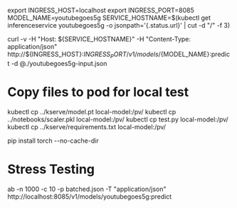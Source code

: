 export INGRESS_HOST=localhost
export INGRESS_PORT=8085
MODEL_NAME=youtubegoes5g
SERVICE_HOSTNAME=$(kubectl get inferenceservice youtubegoes5g -o jsonpath='{.status.url}' | cut -d "/" -f 3)

curl -v -H "Host: ${SERVICE_HOSTNAME}" -H "Content-Type: application/json" http://${INGRESS_HOST}:${INGRESS_PORT}/v1/models/${MODEL_NAME}:predict -d @./youtubegoes5g-input.json

# Copy files to pod for local test

kubectl cp ../kserve/model.pt local-model:/pv/
kubectl cp ../notebooks/scaler.pkl local-model:/pv/
kubectl cp test.py local-model:/pv/
kubectl cp ../kserve/requirements.txt local-model:/pv/

pip install torch --no-cache-dir

# Stress Testing

ab -n 1000 -c 10 -p batched.json -T "application/json" http://localhost:8085/v1/models/youtubegoes5g:predict
